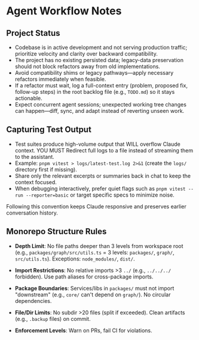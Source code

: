 # Agent Workflow Notes

## Project Status
- Codebase is in active development and not serving production traffic; prioritize velocity and clarity over backward compatibility.
- The project has no existing persisted data; legacy-data preservation should not block refactors away from old implementations.
- Avoid compatibility shims or legacy pathways—apply necessary refactors immediately when feasible.
- If a refactor must wait, log a full-context entry (problem, proposed fix, follow-up steps) in the root backlog file (e.g., `TODO.md`) so it stays actionable.
- Expect concurrent agent sessions; unexpected working tree changes can happen—diff, sync, and adapt instead of reverting unseen work.

## Capturing Test Output
- Test suites produce high-volume output that WILL overflow Claude context. YOU MUST Redirect full logs to a file instead of streaming them to the assistant.
- Example: `pnpm vitest > logs/latest-test.log 2>&1` (create the `logs/` directory first if missing).
- Share only the relevant excerpts or summaries back in chat to keep the context focused.
- When debugging interactively, prefer quiet flags such as `pnpm vitest --run --reporter=basic` or target specific specs to minimize noise.

Following this convention keeps Claude responsive and preserves earlier conversation history.

## Monorepo Structure Rules

- **Depth Limit**: No file paths deeper than 3 levels from workspace root (e.g., `packages/graph/src/utils.ts` = 3 levels: `packages/`, `graph/`, `src/utils.ts`). Exceptions: `node_modules/`, `dist/`.

- **Import Restrictions**: No relative imports >3 `../` (e.g., `../../../` forbidden). Use path aliases for cross-package imports.

- **Package Boundaries**: Services/libs in `packages/` must not import "downstream" (e.g., `core/` can't depend on `graph/`). No circular dependencies.

- **File/Dir Limits**: No subdir >20 files (split if exceeded). Clean artifacts (e.g., `.backup` files) on commit.

- **Enforcement Levels**: Warn on PRs, fail CI for violations.
